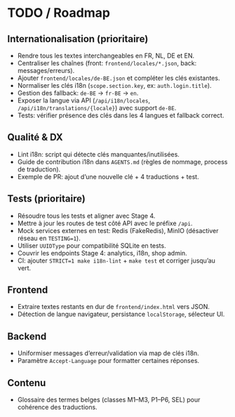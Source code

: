 # TODO / Roadmap

## Internationalisation (prioritaire)
- Rendre tous les textes interchangeables en FR, NL, DE et EN.
- Centraliser les chaînes (front: `frontend/locales/*.json`, back: messages/erreurs).
- Ajouter `frontend/locales/de-BE.json` et compléter les clés existantes.
- Normaliser les clés i18n (`scope.section.key`, ex: `auth.login.title`).
- Gestion des fallback: `de-BE` → `fr-BE` → `en`.
- Exposer la langue via API (`/api/i18n/locales`, `/api/i18n/translations/{locale}`) avec support `de-BE`.
- Tests: vérifier présence des clés dans les 4 langues et fallback correct.

## Qualité & DX
- Lint i18n: script qui détecte clés manquantes/inutilisées.
- Guide de contribution i18n dans `AGENTS.md` (règles de nommage, process de traduction).
- Exemple de PR: ajout d’une nouvelle clé + 4 traductions + test.

## Tests (prioritaire)
- Résoudre tous les tests et aligner avec Stage 4.
- Mettre à jour les routes de test côté API avec le préfixe `/api`.
- Mock services externes en test: Redis (FakeRedis), MinIO (désactiver réseau en `TESTING=1`).
- Utiliser `UUIDType` pour compatibilité SQLite en tests.
- Couvrir les endpoints Stage 4: analytics, i18n, shop admin.
- CI: ajouter `STRICT=1 make i18n-lint` + `make test` et corriger jusqu’au vert.

## Frontend
- Extraire textes restants en dur de `frontend/index.html` vers JSON.
- Détection de langue navigateur, persistance `localStorage`, sélecteur UI.

## Backend
- Uniformiser messages d’erreur/validation via map de clés i18n.
- Paramètre `Accept-Language` pour formatter certaines réponses.

## Contenu
- Glossaire des termes belges (classes M1–M3, P1–P6, SEL) pour cohérence des traductions.
